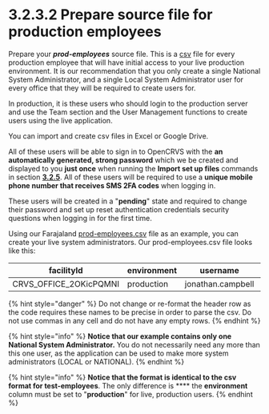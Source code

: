 # 3.2.3.2 Prepare source file for production employees

Prepare your _**prod-employees**_ source file.  This is a [csv](https://en.wikipedia.org/wiki/Comma-separated\_values) file for every production employee that will have initial access to your live production environment.  It is our recommendation that you only create a single National System Administrator, and a single Local System Administrator user for every office that they will be required to create users for. &#x20;

In production, it is these users who should login to the production server and use the Team section and the User Management functions to create users using the live application.&#x20;

You can import and create csv files in Excel or Google Drive. &#x20;

All of these users will be able to sign in to OpenCRVS with the **an automatically generated, strong password** which we be created and displayed to you **just once** when running the **Import set up files** commands in section [**3.2.5**](../3.2.5-generate-factory-reset-reference-data-backups.md).   All of these users will be required to use a **unique mobile phone number that receives SMS 2FA codes** when logging in.

These users will be created in a "**pending**" state and required to change their password and set up reset authentication credentials security questions when logging in for the first time.

Using our Farajaland [prod-employees.csv](https://github.com/opencrvs/opencrvs-farajaland/blob/master/src/features/employees/source/prod-employees.csv) file as an example, you can create your live system administrators.  Our prod-employees.csv file looks like this:

| facilityId               | environment | username          | givenNames | familyName | gender | role                    | type | mobile     | email         | signature |
| ------------------------ | ----------- | ----------------- | ---------- | ---------- | ------ | ----------------------- | ---- | ---------- | ------------- | --------- |
| CRVS\_OFFICE\_2OKicPQMNI | production  | jonathan.campbell | Jonathan   | Campbell   | male   | NATIONAL\_SYSTEM\_ADMIN |      | 0921111111 | test@test.org |           |

{% hint style="danger" %}
Do not change or re-format the header row as the code requires these names to be precise in order to parse the csv.  Do not use commas in any cell and do not have any empty rows.
{% endhint %}

{% hint style="info" %}
**Notice that our example contains only one National System Administrator.**  You do not necessarily need any more than this one user, as the application can be used to make more system administrators (LOCAL or NATIONAL).
{% endhint %}

{% hint style="info" %}
**Notice that the format is identical to the csv format for test-employees**.  The only difference is **** the **environment** column must be set to "**production**" for live, production users.  &#x20;
{% endhint %}
